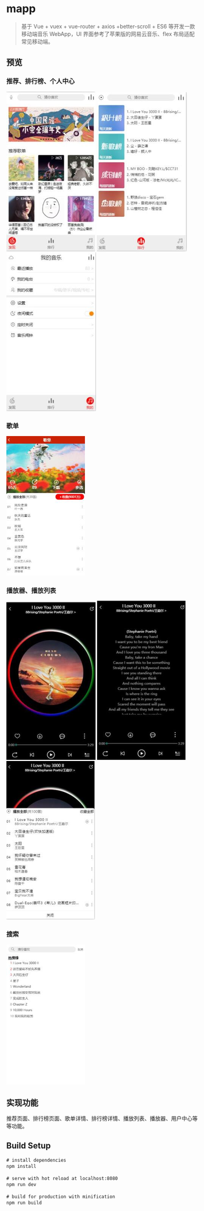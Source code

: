 # mapp

> 基于 Vue + vuex + vue-router + axios +better-scroll + ES6 等开发一款移动端音乐 WebApp，UI 界面参考了苹果版的网易云音乐、flex 布局适配常见移动端。

## 预览
### 推荐、排行榜、个人中心
![推荐](https://github.com/Vicik/music/blob/master/docImg/%E6%8E%A8%E8%8D%90.jpg)
![排行榜](https://github.com/Vicik/music/blob/master/docImg/%E6%8E%92%E8%A1%8C.jpg)
![个人中心](https://github.com/Vicik/music/blob/master/docImg/%E4%B8%AA%E4%BA%BA%E4%B8%AD%E5%BF%83.jpg)
### 歌单
![歌单](https://github.com/Vicik/music/blob/master/docImg/%E6%AD%8C%E5%8D%95%E8%AF%A6%E6%83%85.jpg)
### 播放器、播放列表
![播放器](https://github.com/Vicik/music/blob/master/docImg/%E6%92%AD%E6%94%BE%E5%99%A8.jpg)
![歌词](https://github.com/Vicik/music/blob/master/docImg/%E6%AD%8C%E8%AF%8D.jpg)
![播放列表](https://github.com/Vicik/music/blob/master/docImg/%E6%92%AD%E6%94%BE%E5%88%97%E8%A1%A8.jpg)
### 搜索
![搜索](https://github.com/Vicik/music/blob/master/docImg/%E6%90%9C%E7%B4%A2.jpg)
## 实现功能
推荐页面、排行榜页面、歌单详情、排行榜详情、播放列表、播放器、用户中心等等功能。

## Build Setup
```
# install dependencies
npm install

# serve with hot reload at localhost:8080
npm run dev

# build for production with minification
npm run build
```
